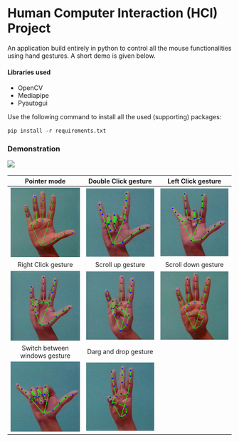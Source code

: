 # Human Computer Interaction (HCI) Project

An application build entirely in python to control all the mouse functionalities using hand gestures.
A short demo is given below. 

#### Libraries used
- OpenCV
- Mediapipe
- Pyautogui

Use the following command to install all the used (supporting) packages:
```
pip install -r requirements.txt
```
### Demonstration

<img src="https://github.com/GSAUC3/human-computer-interaction-project/blob/main/gestures/op.gif">

|Pointer mode|Double Click gesture|Left Click gesture|
|:-------:|:--------:|:------:|
|<img src="https://github.com/GSAUC3/human-computer-interaction-project/blob/main/gestures/mouse%20pointer.jpeg" width ="250"> |<img src="https://github.com/GSAUC3/human-computer-interaction-project/blob/main/gestures/double%20click.jpeg" width ="250">|<img src="https://github.com/GSAUC3/human-computer-interaction-project/blob/main/gestures/left%20click.jpeg" width ="250">|
|Right Click gesture| Scroll up gesture| Scroll down gesture|
|<img src="https://github.com/GSAUC3/human-computer-interaction-project/blob/main/gestures/right%20click.jpeg" width ="250">|<img src="https://github.com/GSAUC3/human-computer-interaction-project/blob/main/gestures/scroll%20up.jpeg" width ="250">|<img src="https://github.com/GSAUC3/human-computer-interaction-project/blob/main/gestures/scroll%20down.jpeg" width ="250">|
|Switch between windows gesture| Darg and drop gesture|
|<img src="https://github.com/GSAUC3/human-computer-interaction-project/blob/main/gestures/change%20application%20window.jpeg" width ="250">|<img src="https://github.com/GSAUC3/human-computer-interaction-project/blob/main/gestures/drag%20and%20drop.jpeg" width ="250">|
